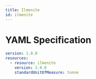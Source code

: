 ```yaml
---
title: Ilmenite
id: ilmenite
---
```




# YAML Specification

```yaml
version: 1.0.0
resources:
  - resource: ilmenite
    version: 2.0.0
    standardUnitOfMeasure: tonne
```




